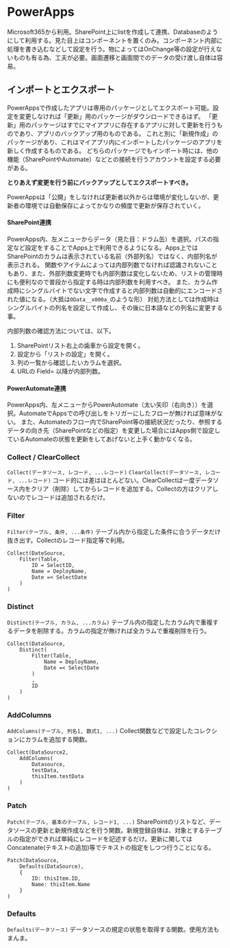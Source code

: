 # PowerApps

Microsoft365から利用。SharePoint上にlistを作成して連携、Databaseのようにして利用する。見た目上はコンポーネントを置くのみ。コンポーネント内部に処理を書き込むなどして設定を行う。物によってはOnChange等の設定が行えないものも有る為、工夫が必要。画面遷移と画面間でのデータの受け渡し自体は容易。

## インポートとエクスポート

PowerAppsで作成したアプリは専用のパッケージとしてエクスポート可能。設定を変更しなければ「更新」用のパッケージがダウンロードできるはず。
「更新」用のパッケージはすでにマイアプリに存在するアプリに対して更新を行うものであり、アプリのバックアップ用のものである。
これと別に「新規作成」のパッケージがあり、これはマイアプリ内にインポートしたパッケージのアプリを新しく作成するものである。
どちらのパッケージでもインポート時には、他の機能（SharePointやAutomate）などとの接続を行うアカウントを設定する必要がある。

__とりあえず変更を行う前にバックアップとしてエクスポートすべき。__

PowerAppsは「公開」をしなければ更新者以外からは環境が変化しないが、更新者の環境では自動保存によってかなりの頻度で更新が保存されていく。

#### SharePoint連携

PowerApps内、左メニューからデータ（見た目：ドラム缶）を選択。パスの指定など設定をすることでApps上で利用できるようになる。Apps上ではSharePointのカラムは表示されている名前（外部列名）ではなく、内部列名が表示される。
関数やアイテムによっては内部列数でなければ認識されないこともあり、また、外部列数変更時でも内部列数は変化しないため、リストの管理時にも便利なので普段から指定する時は内部列数を利用すべき。
  また、カラム作成時にシングルバイトでない文字で作成すると内部列数は自動的にエンコードされた値になる。（大抵は`OData__x000a_`のような形）
  対処方法としては作成時はシングルバイトの列名を設定して作成し、その後に日本語などの列名に変更する事。

  内部列数の確認方法については、以下。
  1. SharePointリスト右上の歯車から設定を開く。
  2. 設定から「リストの設定」を開く。
  3. 列の一覧から確認したいカラムを選択。
  4. URLの Field= 以降が内部列数。

#### PowerAutomate連携

PowerApps内、左メニューからPowerAutomate（太い矢印（右向き））を選択。AutomateでAppsでの呼び出しをトリガーにしたフローが無ければ意味がない。
  また、Automateのフロー内でSharePoint等の接続状況だったり、参照するデータの向き先（SharePointなどの指定）を変更した場合にはApps側で設定しているAutomateの状態を更新をしてあげないと上手く動かなくなる。

### Collect / ClearCollect

`Collect(データソース, レコード, ...レコード)` `ClearCollect(データソース, レコード, ...レコード)` コード的には差はほとんどない。ClearCollectは一度データソース内をクリア（削除）してからレコードを追加する。Collectの方はクリアしないのでレコードは追加されるだけ。

### Filter

`Filter(テーブル, 条件, ...条件)` テーブル内から指定した条件に合うデータだけ抜き出す。Collectのレコード指定等で利用。

```
Collect(DateSource,
    Filter(Table,
        ID = SelectID,
        Name = DeployName,
        Date =< SelectDate
    )
)
```

### Distinct

`Distinct(テーブル, カラム, ...カラム)` テーブル内の指定したカラム内で重複するデータを削除する。カラムの指定が無ければ全カラムで重複削除を行う。

```
Collect(DataSource,
    Distinct(
        Filter(Table,
            Name = DeployName,
            Date =< SelectDate
        )
        ,
        ID
    )
)
```

### AddColumns

`AddColumns(テーブル, 列名1, 数式1, ...)` Collect関数などで設定したコレクションにカラムを追加する関数。

```
Collect(DataSource2,
    AddColumns(
        Datasource,
        testData,
        thisItem.testData
    )
)
```

### Patch

`Patch(テーブル, 基本のテーブル, レコード1, ...)` SharePointのリストなど、データソースの更新と新規作成などを行う関数。新規登録自体は、対象とするテーブルの指定ができれば単純にレコードを記述するだけ。更新に関してはConcatenate(テキストの追加)等でテキストの指定をしつつ行うことになる。

```
Patch(DataSource,
    Defaults(DataSource),
    {
        ID: thisItem.ID,
        Name: thisItem.Name
    }
)
```

### Defaults

`Defaults(データソース)` データソースの規定の状態を取得する関数。使用方法もまんま。
